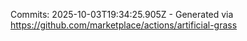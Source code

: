 Commits: 2025-10-03T19:34:25.905Z - Generated via https://github.com/marketplace/actions/artificial-grass
<br>
